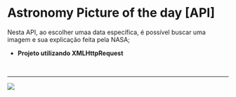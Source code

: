 # Astronomy Picture of the day [API]<br/> 
Nesta API, ao escolher umaa data específica, é possível buscar uma imagem e sua explicação feita pela NASA;</br>
* __Projeto utilizando XMLHttpRequest__
<br/>

<hr> 
<img src="https://pbs.twimg.com/profile_images/67630775/button_meatball.png" margin-left="220px"/>
